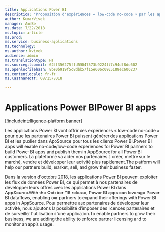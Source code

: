 ```yaml
---
title: Applications Power BI
description: "Proposition d'expériences « low-code no-code » par les applications Power BI pour que les partenaires Power BI puissent générer des applications Power BI et les publier dans AppSource pour tous les clients Power BI"
author: KumarVivek
manager: AnnBe
ms.date: 7/22/2018
ms.topic: article
ms.prod: 
ms.service: business-applications
ms.technology: 
ms.author: kvivek
audience: Admin
ms.translationtype: HT
ms.sourcegitcommit: 62ff356275ffd55047573b9224fb7c94df8dd602
ms.openlocfilehash: 8b90b919f5c8dbb57f15e606c0925188ec606237
ms.contentlocale: fr-fr
ms.lasthandoff: 08/15/2018

---
```


# <a name="power-bi-apps"></a><span data-ttu-id="9993c-103">Applications Power BI</span><span class="sxs-lookup"><span data-stu-id="9993c-103">Power BI apps</span></span>

[!include[intelligence-platform banner](../../includes/intelligence-platform.md)]



<span data-ttu-id="9993c-104">Les applications Power BI vont offrir des expériences « low-code no-code » pour que les partenaires Power BI puissent générer des applications Power BI et les publier dans AppSource pour tous les clients Power BI.</span><span class="sxs-lookup"><span data-stu-id="9993c-104">Power BI apps will enable no-code/low-code experiences for Power BI partners to build Power BI apps and publish them in AppSource for all Power BI customers.</span></span> <span data-ttu-id="9993c-105">La plateforme va aider nos partenaires à créer, mettre sur le marché, vendre et développer leur activité plus rapidement.</span><span class="sxs-lookup"><span data-stu-id="9993c-105">The platform will help our partners build, market, sell, and grow their business faster.</span></span>

<span data-ttu-id="9993c-106">Dans la version d'octobre 2018, les applications Power BI peuvent exploiter les flux de données Power BI, ce qui permet à nos partenaires de développer leurs offres avec les applications Power BI dans AppSource.</span><span class="sxs-lookup"><span data-stu-id="9993c-106">With the October '18 release, Power BI apps can leverage Power BI dataflows, enabling our partners to expand their offerings with Power BI apps in AppSource.</span></span> <span data-ttu-id="9993c-107">Pour permettre aux partenaires de développer leur activité, nous ajoutons la possibilité d'imposer des licences partenaires et de surveiller l'utilisation d'une application.</span><span class="sxs-lookup"><span data-stu-id="9993c-107">To enable partners to grow their business, we are adding the ability to enforce partner licensing and to monitor an app’s usage.</span></span>

